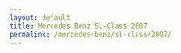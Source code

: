 ```yaml
---
layout: default
title: Mercedes Benz SL-Class 2007
permalink: /mercedes-benz/sl-class/2007/
---
```

